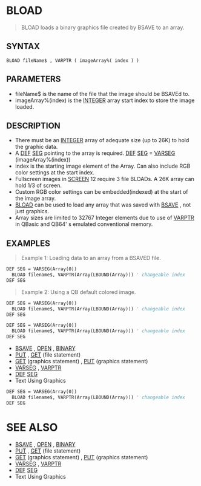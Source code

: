 # BLOAD
> BLOAD loads a binary graphics file created by BSAVE to an array.

## SYNTAX
`BLOAD fileName$ , VARPTR ( imageArray%( index ) )`

## PARAMETERS
* fileName$ is the name of the file that the image should be BSAVEd to.
* imageArray%(index) is the [INTEGER](INTEGER.md) array start index to store the image loaded.


## DESCRIPTION
* There must be an [INTEGER](INTEGER.md) array of adequate size (up to 26K) to hold the graphic data.
* A [DEF](DEF.md) [SEG](SEG.md) pointing to the array is required. [DEF](DEF.md) [SEG](SEG.md) = [VARSEG](VARSEG.md) (imageArray%(index))
* index is the starting image element of the Array. Can also include RGB color settings at the start index.
* Fullscreen images in [SCREEN](SCREEN.md) 12 require 3 file BLOADs. A 26K array can hold 1/3 of screen.
* Custom RGB color settings can be embedded(indexed) at the start of the image array.
* [BLOAD](BLOAD.md) can be used to load any array that was saved with [BSAVE](BSAVE.md) , not just graphics.
* Array sizes are limited to 32767 Integer elements due to use of [VARPTR](VARPTR.md) in QBasic and QB64' s emulated conventional memory.


## EXAMPLES
> Example 1: Loading data to an array from a BSAVED file.

```vb
DEF SEG = VARSEG(Array(0))
  BLOAD filename$, VARPTR(Array(LBOUND(Array))) ' changeable index
DEF SEG
```

> Example 2: Using a QB default colored image.

```vb
DEF SEG = VARSEG(Array(0))
  BLOAD filename$, VARPTR(Array(LBOUND(Array))) ' changeable index
DEF SEG
```


```vb
DEF SEG = VARSEG(Array(0))
  BLOAD filename$, VARPTR(Array(LBOUND(Array))) ' changeable index
DEF SEG
```

* [BSAVE](BSAVE.md) , [OPEN](OPEN.md) , [BINARY](BINARY.md)
* [PUT](PUT.md) , [GET](GET.md) (file statement)
* [GET](GET.md) (graphics statement) , [PUT](PUT.md) (graphics statement)
* [VARSEG](VARSEG.md) , [VARPTR](VARPTR.md)
* [DEF](DEF.md) [SEG](SEG.md)
* Text Using Graphics

```vb
DEF SEG = VARSEG(Array(0))
  BLOAD filename$, VARPTR(Array(LBOUND(Array))) ' changeable index
DEF SEG
```



# SEE ALSO
* [BSAVE](BSAVE.md) , [OPEN](OPEN.md) , [BINARY](BINARY.md)
* [PUT](PUT.md) , [GET](GET.md) (file statement)
* [GET](GET.md) (graphics statement) , [PUT](PUT.md) (graphics statement)
* [VARSEG](VARSEG.md) , [VARPTR](VARPTR.md)
* [DEF](DEF.md) [SEG](SEG.md)
* Text Using Graphics

